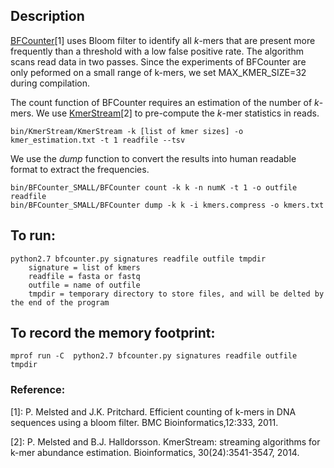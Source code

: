 ## Description

[BFCounter](https://github.com/pmelsted/BFCounter)[1] uses Bloom filter to identify all *k*-mers that are present more frequently than a threshold with a low false positive rate. The algorithm scans read data in two passes. Since the experiments of BFCounter are only peformed on a small range of k-mers, we set MAX_KMER_SIZE=32 during compilation.

The count function of BFCounter requires an estimation of the number of *k*-mers. We use [KmerStream](https://github.com/pmelsted/KmerStream)[2] to pre-compute the *k*-mer statistics in reads.
```
bin/KmerStream/KmerStream -k [list of kmer sizes] -o kmer_estimation.txt -t 1 readfile --tsv
```

We use the *dump* function to convert the results into human readable format to extract the frequencies.
```
bin/BFCounter_SMALL/BFCounter count -k k -n numK -t 1 -o outfile readfile
bin/BFCounter_SMALL/BFCounter dump -k k -i kmers.compress -o kmers.txt
```

## To run:
```
python2.7 bfcounter.py signatures readfile outfile tmpdir
    signature = list of kmers
    readfile = fasta or fastq
    outfile = name of outfile
    tmpdir = temporary directory to store files, and will be delted by the end of the program
```

## To record the memory footprint:
```
mprof run -C  python2.7 bfcounter.py signatures readfile outfile tmpdir
```

### Reference:
[1]: P. Melsted and J.K. Pritchard. Efficient counting of k-mers in DNA sequences using a bloom filter. BMC Bioinformatics,12:333, 2011.

[2]: P. Melsted and B.J. Halldorsson. KmerStream: streaming algorithms for k-mer abundance estimation. Bioinformatics, 30(24):3541-3547, 2014.
